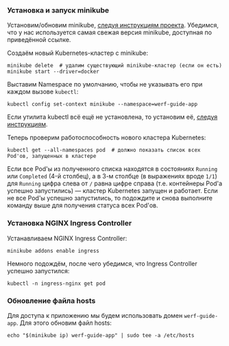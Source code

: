 ### Установка и запуск minikube

Установим/обновим minikube, [следуя инструкциям проекта](https://minikube.sigs.k8s.io/docs/start/). Убедимся, что у нас используется самая свежая версия minikube, доступная по приведённой ссылке.

Создаём новый Kubernetes-кластер с minikube:
```shell
minikube delete  # удалим существующий minikube-кластер (если он есть)
minikube start --driver=docker
```

Выставим Namespace по умолчанию, чтобы не указывать его при каждом вызове `kubectl`:
```shell
kubectl config set-context minikube --namespace=werf-guide-app
```

Если утилита kubectl всё ещё не установлена, то установим её, [следуя инструкциям](https://kubernetes.io/docs/tasks/tools/install-kubectl-linux/).

Теперь проверим работоспособность нового кластера Kubernetes:
```shell
kubectl get --all-namespaces pod  # должно показать список всех Pod'ов, запущенных в кластере
```

Если все Pod'ы из полученного списка находятся в состояниях `Running` или `Completed` (4-й столбец), а в 3-м столбце (в выражениях вроде `1/1`) для `Running` цифра слева от `/` равна цифре справа (т.е. контейнеры Pod'а успешно запустились) — кластер Kubernetes запущен и работает. Если не все Pod'ы успешно запустились, то подождите и снова выполните команду выше для получения статуса всех Pod'ов.

### Установка NGINX Ingress Controller

Устанавливаем NGINX Ingress Controller:
```shell
minikube addons enable ingress
```

Немного подождём, после чего убедимся, что Ingress Controller успешно запустился:
```shell
kubectl -n ingress-nginx get pod
```

### Обновление файла hosts

Для доступа к приложению мы будем использовать домен `werf-guide-app`. Для этого обновим файл hosts:
```shell
echo "$(minikube ip) werf-guide-app" | sudo tee -a /etc/hosts
```
